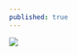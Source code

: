 ```yaml
---
published: true
---
```

![](https://raw.githubusercontent.com/io-hack/io-hack.github.io/master/dl/img6.jpg)
